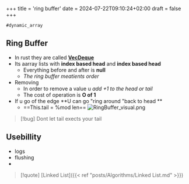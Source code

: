 +++
title = 'ring buffer'
date = 2024-07-22T09:10:24+02:00
draft = false
+++

    #dynamic_array
## Ring Buffer 
 - In rust they are called [**VecDeque**](https://doc.rust-lang.org/std/collections/struct.VecDeque.html)
 - Its aarray lists with **index based head** and **index based head** 
	 - Everything before and after is **null**
	 - *The ring buffer meatients order*
- Removing 
	- In order to remove a value u *add +1 to the head or tail* 
	- The cost of operation is **O of 1**
- If u go of the edge **U can go "ring around "back to head **
	- ==This.tail = %mod len==
	![RingBuffer_visual.png](/Notes/RingBuffer_visual.png)

>[!bug] Dont let tail exects  your tail  
## Usebillity 
- logs 
- flushing 
- 

>[!quote] [Linked List]({{< ref "posts/Algorithms/Linked List.md" >}})